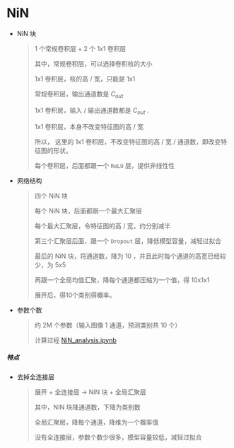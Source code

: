 # NiN

- NiN 块
  
  > 1 个常规卷积层 + 2 个 1x1 卷积层
  > 
  > 其中，常规卷积层，可以选择卷积核的大小
  > 
  > 1x1 卷积层，核的高 / 宽，只能是 1x1
  > 
  > 常规卷积层，输出通道数是 $C_{out}$ 
  > 
  > 1x1 卷积层，输入 / 输出通道数都是 $C_{out}$ .
  > 
  > 1x1 卷积层，本身不改变特征图的高 / 宽
  > 
  > 所以， 这里的 1x1 卷积层，不改变特征图的高 / 宽 / 通道数，即改变特征图的形状。
  > 
  > 每个卷积层，后面都跟一个 `ReLU` 层，提供非线性性

- 网络结构
  
  > 四个 NiN 块
  > 
  > 每个 NiN 块，后面都跟一个最大汇聚层
  > 
  > 每个最大汇聚层，令特征图的高 / 宽，约分别减半
  > 
  > 第三个汇聚层后面，跟一个 `Dropout` 层，降低模型容量，减轻过拟合
  > 
  > 最后的 NiN 块，将通道数，降为 10 ，并且此时每个通道的高宽已经较少，为 5x5
  > 
  > 再跟一个全局均值汇聚，降每个通道都压缩为一个值，得 10x1x1 
  > 
  > 展开后，得10个类别得概率。

- 参数个数
  
  > 约 2M 个参数（输入图像 1 通道，预测类别共 10 个）
  > 
  > 计算过程 [NiN_analysis.ipynb](https://github.com/garrisonz/reproduce/blob/main/NiN_analysis.ipynb) 

##### 特点

- 去掉全连接层
  
  > 展开 + 全连接层 $\to$ NiN 块 + 全局汇聚层
  > 
  > 其中，NIN 块降通道数，下降为类别数
  > 
  > 全局汇聚层，降每个通道，降维为一个概率值
  > 
  > 没有全连接层，参数个数少很多，模型容量较低，减轻过拟合
